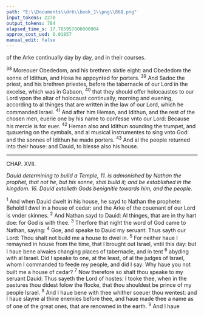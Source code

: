 ```yaml
---
path: "E:\\Documents\\drb\\book_1\\png\\868.png"
input_tokens: 2270
output_tokens: 784
elapsed_time_s: 17.785957800000904
approx_cost_usd: 0.01857
manual_edit: false
---
```

of the Arke continually day by day, and in their courses.

<sup>38</sup> Moreouer Obededom, and his brethren sixtie eight: and Obededom the sonne of Idithun, and Hosa he appoynted for porters. <sup>39</sup> And Sadoc the priest, and his brethren priestes, before the tabernacle of our Lord in the excelse, which was in Gabaon, <sup>40</sup> that they should offer holocaustes to our Lord vpon the altar of holocaust continually, morning and euening, according to al thinges that are written in the law of our Lord, which he commanded Israel. <sup>41</sup> And after him Heman, and Idithun, and the rest of the chosen men, euerie one by his name to confesse vnto our Lord: Because his mercie is for euer. <sup>42</sup> Heman also and Idithun sounding the trumpet, and quauering on the cymbals, and al musical instrumentes to sing vnto God: and the sonnes of Idithun he made porters. <sup>43</sup> And al the people returned into their house: and Dauid, to blesse also his house.

<hr>

CHAP. XVII.

*Dauid determining to build a Temple, 11. is admonished by Nathan the prophet, that not he, but his sonne, shal build it; and be established in the kingdom. 16. Dauid extolleth Gods benignitie towards him, and the people.*

<sup>1</sup> And when Dauid dwelt in his house, he sayd to Nathan the prophete: Behold I dwel in a house of cedar: and the Arke of the couenant of our Lord is vnder skinnes. <sup>2</sup> And Nathan sayd to Dauid: Al thinges, that are in thy hart doe: for God is with thee. <sup>3</sup> Therfore that night the word of God came to Nathan, saying: <sup>4</sup> Goe, and speake to Dauid my seruant: Thus sayth our Lord: Thou shalt not build me a house to dwel in. <sup>5</sup> For neither haue I remayned in house from the time, that I brought out Israel, vntil this day: but I haue bene alwaies changing places of tabernacle, and in tent <sup>6</sup> abyding with al Israel. Did I speake to one, at the least, of al the judges of Israel, whom I commanded to feede my people, and did I say: Why haue you not built me a house of cedar? <sup>7</sup> Now therefore so shalt thou speake to my seruant Dauid: Thus sayeth the Lord of hostes: I tooke thee, when in the pastures thou didest folow the flocke, that thou shouldest be prince of my people Israel. <sup>8</sup> And I haue bene with thee whither soeuer thou wentest: and I haue slayne al thine enemies before thee, and haue made thee a name as of one of the great ones, that are renowned in the earth. <sup>9</sup> And I haue

[^1]: Dauid.